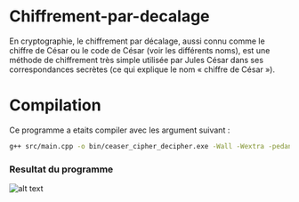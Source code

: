 # Chiffrement-par-decalage
En cryptographie, le chiffrement par décalage, aussi connu comme le chiffre de César ou le code de César (voir les différents noms), est une méthode de chiffrement très simple utilisée par Jules César dans ses correspondances secrètes (ce qui explique le nom « chiffre de César »). 
# Compilation 
Ce programme a etaits compiler avec les argument suivant :
```bash
g++ src/main.cpp -o bin/ceaser_cipher_decipher.exe -Wall -Wextra -pedantic -std=c++17
```

### Resultat du programme   
![alt text](http://image.noelshack.com/fichiers/2018/38/6/1537653378-decalage.png)
